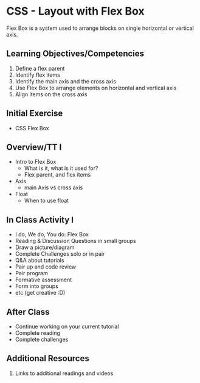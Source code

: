 # CSS - Layout with Flex Box

Flex Box is a system used to arrange blocks on single horizontal or 
vertical axis. 

## Learning Objectives/Competencies

1. Define a flex parent
1. Identify flex items
1. Identify the main axis and the cross axis
1. Use Flex Box to arrange elements on horizontal and vertical axis 
1. Align items on the cross axis

## Initial Exercise

- CSS Flex Box

## Overview/TT I 

- Intro to Flex Box
  - What is it, what is it used for?
  - Flex parent, and flex items
- Axis
  - main Axis vs cross axis
- Float
  - When to use float

## In Class Activity I

- I do, We do, You do: Flex Box
- Reading & Discussion Questions in small groups
- Draw a picture/diagram
- Complete Challenges solo or in pair
- Q&A about tutorials
- Pair up and code review
- Pair program
- Formative assessment
- Form into groups
- etc (get creative :D)

## After Class

- Continue working on your current tutorial
- Complete reading
- Complete challenges

## Additional Resources

1. Links to additional readings and videos
